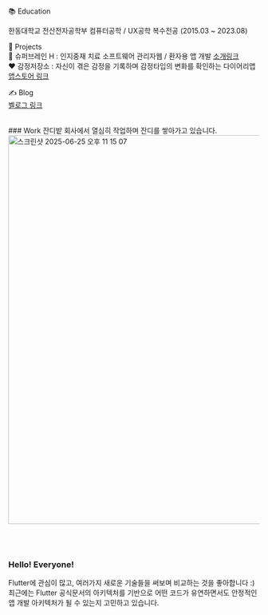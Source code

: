 📚 Education

한동대학교 전산전자공학부 컴퓨터공학 / UX공학 복수전공 (2015.03 ~ 2023.08)

👀 Projects</br>
🧠 슈퍼브레인 H : 인지중재 치료 소프트웨어 관리자웹 / 환자용 앱 개발 [소개링크](https://www.mysuperbrain.kr/)</br>
❤️ 감정저장소 : 자신이 겪은 감정을 기록하며 감정타입의 변화를 확인하는 다이어리앱 [앱스토어 링크](https://apps.apple.com/kr/app/%EA%B0%90%EC%A0%95%EC%A0%80%EC%9E%A5%EC%86%8C-%EA%B0%90%EC%A0%95%EC%9D%BC%EA%B8%B0/id6472668660)

✍️ Blog</br>
[벨로그 링크](https://velog.io/@hightuna2/posts)


<br>
### Work 잔디밭
회사에서 열심히 작업하며 잔디를 쌓아가고 있습니다.

<br>
<img width="779" alt="스크린샷 2025-06-25 오후 11 15 07" src="https://github.com/user-attachments/assets/5293ce28-7b72-4155-9835-f45ed7d46878" />



<br><br>
### Hello! Everyone!
Flutter에 관심이 많고, 여러가지 새로운 기술들을 써보며 비교하는 것을 좋아합니다 :) 
최근에는 Flutter 공식문서의 아키텍처를 기반으로 어떤 코드가 유연하면서도 안정적인 앱 개발 아키텍처가 될 수 있는지 고민하고 있습니다.

